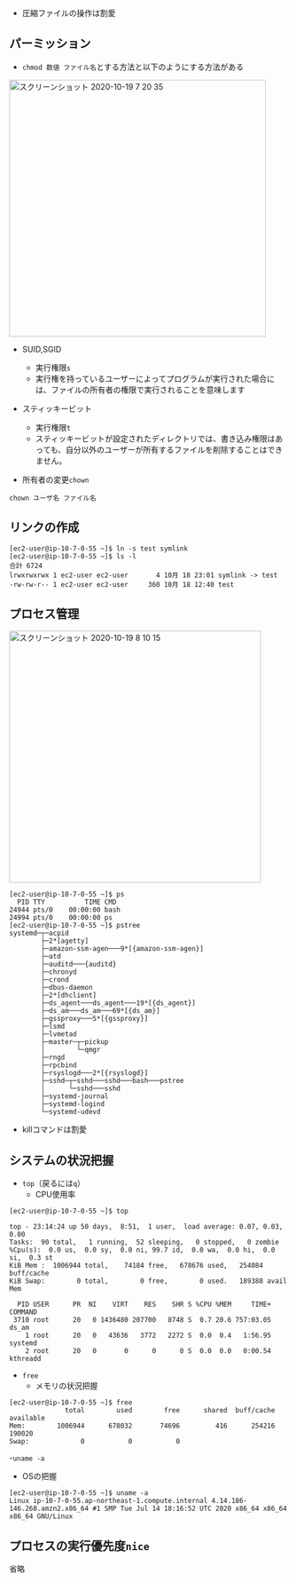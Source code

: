 - 圧縮ファイルの操作は割愛

## パーミッション
- `chmod 数値 ファイル名`とする方法と以下のようにする方法がある

<img width="463" alt="スクリーンショット 2020-10-19 7 20 35" src="https://user-images.githubusercontent.com/60077121/96387630-7e0b1700-11de-11eb-8801-2268aa62323a.png">

- SUID,SGID
  - 実行権限`s`
  - 実行権を持っているユーザーによってプログラムが実行された場合には、ファイルの所有者の権限で実行されることを意味します
  
- スティッキービット
  - 実行権限`t`
  - スティッキービットが設定されたディレクトリでは、書き込み権限はあっても、自分以外のユーザーが所有するファイルを削除することはできません。
  
- 所有者の変更`chown`
```
chown ユーザ名 ファイル名
```

## リンクの作成
```
[ec2-user@ip-10-7-0-55 ~]$ ln -s test symlink
[ec2-user@ip-10-7-0-55 ~]$ ls -l
合計 6724
lrwxrwxrwx 1 ec2-user ec2-user       4 10月 18 23:01 symlink -> test
-rw-rw-r-- 1 ec2-user ec2-user     360 10月 18 12:40 test
```

## プロセス管理
<img width="454" alt="スクリーンショット 2020-10-19 8 10 15" src="https://user-images.githubusercontent.com/60077121/96388245-abf25a80-11e2-11eb-9a1e-26e98640a486.png">

```
[ec2-user@ip-10-7-0-55 ~]$ ps
  PID TTY          TIME CMD
24944 pts/0    00:00:00 bash
24994 pts/0    00:00:00 ps
[ec2-user@ip-10-7-0-55 ~]$ pstree
systemd─┬─acpid
        ├─2*[agetty]
        ├─amazon-ssm-agen───9*[{amazon-ssm-agen}]
        ├─atd
        ├─auditd───{auditd}
        ├─chronyd
        ├─crond
        ├─dbus-daemon
        ├─2*[dhclient]
        ├─ds_agent───ds_agent───19*[{ds_agent}]
        ├─ds_am───ds_am───69*[{ds_am}]
        ├─gssproxy───5*[{gssproxy}]
        ├─lsmd
        ├─lvmetad
        ├─master─┬─pickup
        │        └─qmgr
        ├─rngd
        ├─rpcbind
        ├─rsyslogd───2*[{rsyslogd}]
        ├─sshd─┬─sshd───sshd───bash───pstree
        │      └─sshd───sshd
        ├─systemd-journal
        ├─systemd-logind
        └─systemd-udevd
```
- killコマンドは割愛


## システムの状況把握

- `top`（戻るには`q`）
  - CPU使用率
```
[ec2-user@ip-10-7-0-55 ~]$ top

top - 23:14:24 up 50 days,  8:51,  1 user,  load average: 0.07, 0.03, 0.00
Tasks:  90 total,   1 running,  52 sleeping,   0 stopped,   0 zombie
%Cpu(s):  0.0 us,  0.0 sy,  0.0 ni, 99.7 id,  0.0 wa,  0.0 hi,  0.0 si,  0.3 st
KiB Mem :  1006944 total,    74184 free,   678676 used,   254084 buff/cache
KiB Swap:        0 total,        0 free,        0 used.   189388 avail Mem 

  PID USER      PR  NI    VIRT    RES    SHR S %CPU %MEM     TIME+ COMMAND                             
 3710 root      20   0 1436480 207700   8748 S  0.7 20.6 757:03.05 ds_am                               
    1 root      20   0   43636   3772   2272 S  0.0  0.4   1:56.95 systemd                             
    2 root      20   0       0      0      0 S  0.0  0.0   0:00.54 kthreadd    
```
- `free`
  - メモリの状況把握 
```
[ec2-user@ip-10-7-0-55 ~]$ free
              total        used        free      shared  buff/cache   available
Mem:        1006944      678032       74696         416      254216      190020
Swap:             0           0           0
```

-`uname -a`
  - OSの把握
```
[ec2-user@ip-10-7-0-55 ~]$ uname -a
Linux ip-10-7-0-55.ap-northeast-1.compute.internal 4.14.186-146.268.amzn2.x86_64 #1 SMP Tue Jul 14 18:16:52 UTC 2020 x86_64 x86_64 x86_64 GNU/Linux
```
## プロセスの実行優先度`nice`
省略
